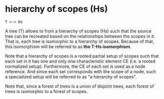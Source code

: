 
# hierarchy of scopes (Hs)

```
T <-> Hs
```

A tree (T) allows to from a hierarchy of scopes (Hs) such that the source tree
can be recreated based on the relationships between the scopes in it. That is,
each tree is isomorphic to a hierarchy of scopes. Because of that, this
isomorphism will be referred to as **the T-Hs isomorphism**.

Note that a hierarchy of scopes is a rooted partial setup of scopes such that
each set in it has one and only one characteristic element CE (i.e. a rooted
normalized setup). Furthermore, the CE of each set is used as a node reference.
And since each set corresponds with the scope of a node, such a specialized
setup will be referred to as "a hierarchy of scopes".

Note that, since a forest of trees is a union of disjoint trees, each forest
of trees is isomorphic to a forest of scopes.
